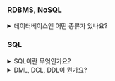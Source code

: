 ### RDBMS, NoSQL

<details>
  <summary>데이터베이스엔 어떤 종류가 있나요?</summary>
  <h5> 초안 </h5> 
    데이터베이스에는 크게 관계형 데이터베이스와 nosql 2종류가 있습니다.
    관계형 데이터베이스는 미리 정의된 행과 열로 이루어진 테이블에 데이터를 저장하고 테이블간의 관계를 통해 데이터를 다룹니다.
    nosql은 비관계형 데이터베이스로 키,값데이터베이스, 그래프 등이 있습니다. 
    관계형 데이터베이스보다 자유로운 구조를 가지고 있어 새로운 필드를 쉽게 추가할 수 있지만, 데이터의 일관성이 떨어질 수 있다는 단점이 있습니다.
  <h5> chatgpt </h5> 
    SQL은 구조적 쿼리 언어(Structured Query Language)를 나타냅니다. 관계형 데이터베이스를 관리하고 조작하는 데 사용되는 도메인별 언어입니다.
</details>

### SQL

<details>
  <summary>SQL이란 무엇인가요?</summary>
  <h5> 초안 </h5> 
    sql은 관계형 데이터베이스를 조작, 관리하기 위해 사용하는 언어입니다.
    주요 유형으로 DML, DCL, DDL이 있습니다.
  <h5> chatgpt </h5> 
    SQL은 구조적 쿼리 언어(Structured Query Language)를 나타냅니다. 관계형 데이터베이스를 관리하고 조작하는 데 사용되는 도메인별 언어입니다.
</details>

<details>
  <summary>DML, DCL, DDL이 뭔가요?</summary>
  <h5> 초안 </h5> 
    dml은 데이터 조작 언어로 데이터베이스 내의 crud를 담당합니다.
    dcl은 데이터 제어 언어로 데이터베이스 접근 권한을 관리합니다.
    ddl은 데이터 정의 언어로 데이터베이스의 구조를 설정하기위한 언어로 데이터베이스나 테이블 등을 생성, 변경, 삭제할 수 있습니다.
  <h5> chatgpt </h5> 
    DML은 데이터 조작을 다루고, DCL은 액세스 및 권한 제어를 다루고, DDL은 데이터베이스 구조 정의를 다룹니다. 각각은 데이터베이스 관리에서 고유한 목적을 수행합니다.
</details>



